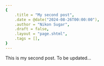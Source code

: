 ```yaml
---
{
    .title = "My second post",
    .date = @date("2024-08-26T00:00:00"),
    .author = "Nikon Sugar",
    .draft = false,
    .layout = "page.shtml",
    .tags = [],
}  
--- 
```


This is my second post. To be updated...


